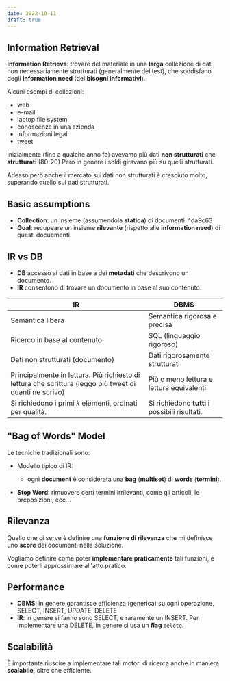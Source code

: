 ```yaml
---
date: 2022-10-11
draft: true
---
```

## Information Retrieval
**Information Retrieva**: trovare del materiale in una **larga** collezione di dati non necessariamente strutturati (generalmente del test), che soddisfano degli **information need** (dei **bisogni informativi**).

Alcuni esempi di collezioni:
- web
- e-mail
- laptop file system
- conoscenze in una azienda
- informazioni legali
- tweet

Inizialmente (fino a qualche anno fa) avevamo più dati **non strutturati** che **strutturati** (80-20)
Però in genere i soldi giravano più su quelli strutturati.

Adesso però anche il mercato sui dati non strutturati è cresciuto molto, superando quello sui dati strutturati.

## Basic assumptions
- **Collection**: un insieme (assumendola **statica**) di documenti. ^da9c63
- **Goal**: recupeare un insieme **rilevante** (rispetto alle **information need**) di questi docuementi.

## IR vs DB
- **DB** accesso ai dati in base a dei **metadati** che descrivono un documento.
- **IR** consentono di trovare un documento in base al suo contenuto.

IR | DBMS
---|---
Semantica libera | Semantica rigorosa e precisa
Ricerco in base al contenuto | SQL (linguaggio rigoroso)
Dati non strutturati (documento) | Dati rigorosamente strutturati
Principalmente in lettura. Più richiesto di lettura che scrittura (leggo più tweet di quanti ne scrivo) | Più o meno lettura e lettura equivalenti
Si richiedono i primi $k$ elementi, ordinati per qualità. | Si richiedono **tutti** i possibili risultati.


## "Bag of Words" Model
Le tecniche tradizionali sono:

- Modello tipico di IR:
	- ogni **document** è considerata una **bag** (**multiset**) di **words** (**termini**).

- **Stop Word**: rimuovere certi termini irrilevanti, come gli articoli, le preposizioni, ecc...

## Rilevanza
Quello che ci serve è definire una **funzione di rilevanza** che mi definisce uno **score** dei documenti nella soluzione.

Vogliamo definire come poter **implementare praticamente** tali funzioni, e come poterli approssimare all'atto pratico.


## Performance
- **DBMS**: in genere garantisce efficienza (generica) su ogni operazione, SELECT, INSERT, UPDATE, DELETE
- **IR**: in genere si fanno sono SELECT, e raramente un INSERT. Per implementare una DELETE, in genere si usa un **flag** `delete`.

## Scalabilità
È importante riuscire a implementare tali motori di ricerca anche in maniera **scalabile**, oltre che efficiente.

